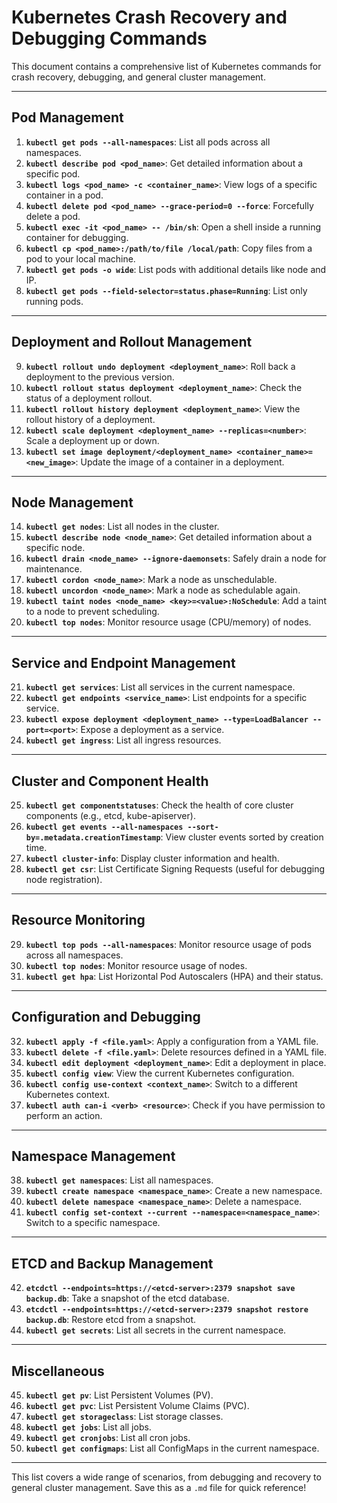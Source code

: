 # Kubernetes Crash Recovery and Debugging Commands

This document contains a comprehensive list of Kubernetes commands for crash recovery, debugging, and general cluster management.

---

## Pod Management

1. **`kubectl get pods --all-namespaces`**: List all pods across all namespaces.
2. **`kubectl describe pod <pod_name>`**: Get detailed information about a specific pod.
3. **`kubectl logs <pod_name> -c <container_name>`**: View logs of a specific container in a pod.
4. **`kubectl delete pod <pod_name> --grace-period=0 --force`**: Forcefully delete a pod.
5. **`kubectl exec -it <pod_name> -- /bin/sh`**: Open a shell inside a running container for debugging.
6. **`kubectl cp <pod_name>:/path/to/file /local/path`**: Copy files from a pod to your local machine.
7. **`kubectl get pods -o wide`**: List pods with additional details like node and IP.
8. **`kubectl get pods --field-selector=status.phase=Running`**: List only running pods.

---

## Deployment and Rollout Management

9. **`kubectl rollout undo deployment <deployment_name>`**: Roll back a deployment to the previous version.
10. **`kubectl rollout status deployment <deployment_name>`**: Check the status of a deployment rollout.
11. **`kubectl rollout history deployment <deployment_name>`**: View the rollout history of a deployment.
12. **`kubectl scale deployment <deployment_name> --replicas=<number>`**: Scale a deployment up or down.
13. **`kubectl set image deployment/<deployment_name> <container_name>=<new_image>`**: Update the image of a container in a deployment.

---

## Node Management

14. **`kubectl get nodes`**: List all nodes in the cluster.
15. **`kubectl describe node <node_name>`**: Get detailed information about a specific node.
16. **`kubectl drain <node_name> --ignore-daemonsets`**: Safely drain a node for maintenance.
17. **`kubectl cordon <node_name>`**: Mark a node as unschedulable.
18. **`kubectl uncordon <node_name>`**: Mark a node as schedulable again.
19. **`kubectl taint nodes <node_name> <key>=<value>:NoSchedule`**: Add a taint to a node to prevent scheduling.
20. **`kubectl top nodes`**: Monitor resource usage (CPU/memory) of nodes.

---

## Service and Endpoint Management

21. **`kubectl get services`**: List all services in the current namespace.
22. **`kubectl get endpoints <service_name>`**: List endpoints for a specific service.
23. **`kubectl expose deployment <deployment_name> --type=LoadBalancer --port=<port>`**: Expose a deployment as a service.
24. **`kubectl get ingress`**: List all ingress resources.

---

## Cluster and Component Health

25. **`kubectl get componentstatuses`**: Check the health of core cluster components (e.g., etcd, kube-apiserver).
26. **`kubectl get events --all-namespaces --sort-by=.metadata.creationTimestamp`**: View cluster events sorted by creation time.
27. **`kubectl cluster-info`**: Display cluster information and health.
28. **`kubectl get csr`**: List Certificate Signing Requests (useful for debugging node registration).

---

## Resource Monitoring

29. **`kubectl top pods --all-namespaces`**: Monitor resource usage of pods across all namespaces.
30. **`kubectl top nodes`**: Monitor resource usage of nodes.
31. **`kubectl get hpa`**: List Horizontal Pod Autoscalers (HPA) and their status.

---

## Configuration and Debugging

32. **`kubectl apply -f <file.yaml>`**: Apply a configuration from a YAML file.
33. **`kubectl delete -f <file.yaml>`**: Delete resources defined in a YAML file.
34. **`kubectl edit deployment <deployment_name>`**: Edit a deployment in place.
35. **`kubectl config view`**: View the current Kubernetes configuration.
36. **`kubectl config use-context <context_name>`**: Switch to a different Kubernetes context.
37. **`kubectl auth can-i <verb> <resource>`**: Check if you have permission to perform an action.

---

## Namespace Management

38. **`kubectl get namespaces`**: List all namespaces.
39. **`kubectl create namespace <namespace_name>`**: Create a new namespace.
40. **`kubectl delete namespace <namespace_name>`**: Delete a namespace.
41. **`kubectl config set-context --current --namespace=<namespace_name>`**: Switch to a specific namespace.

---

## ETCD and Backup Management

42. **`etcdctl --endpoints=https://<etcd-server>:2379 snapshot save backup.db`**: Take a snapshot of the etcd database.
43. **`etcdctl --endpoints=https://<etcd-server>:2379 snapshot restore backup.db`**: Restore etcd from a snapshot.
44. **`kubectl get secrets`**: List all secrets in the current namespace.

---

## Miscellaneous

45. **`kubectl get pv`**: List Persistent Volumes (PV).
46. **`kubectl get pvc`**: List Persistent Volume Claims (PVC).
47. **`kubectl get storageclass`**: List storage classes.
48. **`kubectl get jobs`**: List all jobs.
49. **`kubectl get cronjobs`**: List all cron jobs.
50. **`kubectl get configmaps`**: List all ConfigMaps in the current namespace.

---

This list covers a wide range of scenarios, from debugging and recovery to general cluster management. Save this as a `.md` file for quick reference!